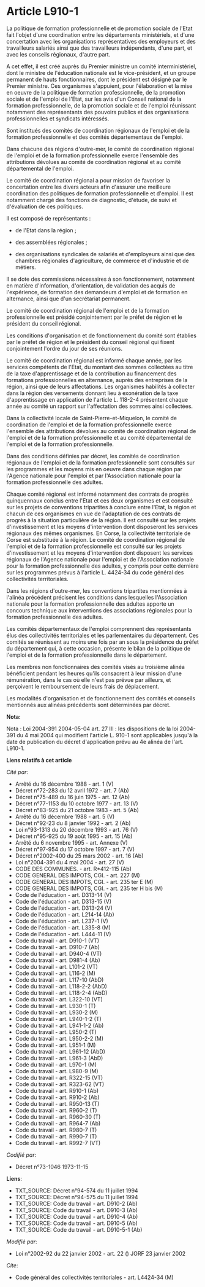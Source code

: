 # Article L910-1

La politique de formation professionnelle et de promotion sociale de l'Etat fait l'objet d'une coordination entre les
départements ministériels, et d'une concertation avec les organisations représentatives des employeurs et des travailleurs
salariés ainsi que des travailleurs indépendants, d'une part, et avec les conseils régionaux, d'autre part.

A cet effet, il est créé auprès du Premier ministre un comité interministériel, dont le ministre de l'éducation nationale est
le vice-président, et un groupe permanent de hauts fonctionnaires, dont le président est désigné par le Premier ministre. Ces
organismes s'appuient, pour l'élaboration et la mise en oeuvre de la politique de formation professionnelle, de la promotion
sociale et de l'emploi de l'Etat, sur les avis d'un Conseil national de la formation professionnelle, de la promotion sociale
et de l'emploi réunissant notamment des représentants des pouvoirs publics et des organisations professionnelles et syndicats
intéressés.

Sont institués des comités de coordination régionaux de l'emploi et de la formation professionnelle et des comités
départementaux de l'emploi.

Dans chacune des régions d'outre-mer, le comité de coordination régional de l'emploi et de la formation professionnelle
exerce l'ensemble des attributions dévolues au comité de coordination régional et au comité départemental de l'emploi.

Le comité de coordination régional a pour mission de favoriser la concertation entre les divers acteurs afin d'assurer une
meilleure coordination des politiques de formation professionnelle et d'emploi. Il est notamment chargé des fonctions de
diagnostic, d'étude, de suivi et d'évaluation de ces politiques.

Il est composé de représentants :

- de l'Etat dans la région ;

- des assemblées régionales ;

- des organisations syndicales de salariés et d'employeurs ainsi que des chambres régionales d'agriculture, de commerce et
d'industrie et de métiers.

Il se dote des commissions nécessaires à son fonctionnement, notamment en matière d'information, d'orientation, de validation
des acquis de l'expérience, de formation des demandeurs d'emploi et de formation en alternance, ainsi que d'un secrétariat
permanent.

Le comité de coordination régional de l'emploi et de la formation professionnelle est présidé conjointement par le préfet de
région et le président du conseil régional.

Les conditions d'organisation et de fonctionnement du comité sont établies par le préfet de région et le président du conseil
régional qui fixent conjointement l'ordre du jour de ses réunions.

Le comité de coordination régional est informé chaque année, par les services compétents de l'Etat, du montant des sommes
collectées au titre de la taxe d'apprentissage et de la contribution au financement des formations professionnelles en
alternance, auprès des entreprises de la région, ainsi que de leurs affectations. Les organismes habilités à collecter dans
la région des versements donnant lieu à exonération de la taxe d'apprentissage en application de l'article L. 118-2-4
présentent chaque année au comité un rapport sur l'affectation des sommes ainsi collectées.

Dans la collectivité locale de Saint-Pierre-et-Miquelon, le comité de coordination de l'emploi et de la formation
professionnelle exerce l'ensemble des attributions dévolues au comité de coordination régional de l'emploi et de la formation
professionnelle et au comité départemental de l'emploi et de la formation professionnelle.

Dans des conditions définies par décret, les comités de coordination régionaux de l'emploi et de la formation professionnelle
sont consultés sur les programmes et les moyens mis en oeuvre dans chaque région par l'Agence nationale pour l'emploi et par
l'Association nationale pour la formation professionnelle des adultes.

Chaque comité régional est informé notamment des contrats de progrès quinquennaux conclus entre l'Etat et ces deux organismes
et est consulté sur les projets de conventions tripartites à conclure entre l'Etat, la région et chacun de ces organismes en
vue de l'adaptation de ces contrats de progrès à la situation particulière de la région. Il est consulté sur les projets
d'investissement et les moyens d'intervention dont disposeront les services régionaux des mêmes organismes. En Corse, la
collectivité territoriale de Corse est substituée à la région. Le comité de coordination régional de l'emploi et de la
formation professionnelle est consulté sur les projets d'investissement et les moyens d'intervention dont disposent les
services régionaux de l'Agence nationale pour l'emploi et de l'Association nationale pour la formation professionnelle des
adultes, y compris pour cette dernière sur les programmes prévus à l'article L. 4424-34 du code général des collectivités
territoriales.

Dans les régions d'outre-mer, les conventions tripartites mentionnées à l'alinéa précédent précisent les conditions dans
lesquelles l'Association nationale pour la formation professionnelle des adultes apporte un concours technique aux
interventions des associations régionales pour la formation professionnelle des adultes.

Les comités départementaux de l'emploi comprennent des représentants élus des collectivités territoriales et les
parlementaires du département. Ces comités se réunissent au moins une fois par an sous la présidence du préfet du département
qui, à cette occasion, présente le bilan de la politique de l'emploi et de la formation professionnelle dans le département.

Les membres non fonctionnaires des comités visés au troisième alinéa bénéficient pendant les heures qu'ils consacrent à leur
mission d'une rémunération, dans le cas où elle n'est pas prévue par ailleurs, et perçoivent le remboursement de leurs frais
de déplacement.

Les modalités d'organisation et de fonctionnement des comités et conseils mentionnés aux alinéas précédents sont déterminées
par décret.

**Nota:**

Nota : Loi 2004-391 2004-05-04 art. 27 III : les dispositions de la loi 2004-391 du 4 mai 2004 qui modifient l'article L.
910-1 sont applicables jusqu'à la date de publication du décret d'application prévu au 4e alinéa de l'art. L910-1.

**Liens relatifs à cet article**

_Cité par_:

  - Arrêté du 16 décembre 1988 - art. 1 (V)
  - Décret n°72-283 du 12 avril 1972 - art. 7 (Ab)
  - Décret n°75-489 du 16 juin 1975 - art. 12 (Ab)
  - Décret n°77-1153 du 10 octobre 1977 - art. 13 (V)
  - Décret n°83-925 du 21 octobre 1983 - art. 5 (Ab)
  - Arrêté du 16 décembre 1988 - art. 5 (V)
  - Décret n°92-23 du 8 janvier 1992 - art. 2 (Ab)
  - Loi n°93-1313 du 20 décembre 1993 - art. 76 (V)
  - Décret n°95-925 du 19 août 1995 - art. 15 (Ab)
  - Arrêté du 6 novembre 1995 - art. Annexe (V)
  - Décret n°97-954 du 17 octobre 1997 - art. 7 (V)
  - Décret n°2002-400 du 25 mars 2002 - art. 16 (Ab)
  - Loi n°2004-391 du 4 mai 2004 - art. 27 (V)
  - CODE DES COMMUNES. - art. R*412-115 (Ab)
  - CODE GENERAL DES IMPOTS, CGI. - art. 227 (M)
  - CODE GENERAL DES IMPOTS, CGI. - art. 235 ter E (M)
  - CODE GENERAL DES IMPOTS, CGI. - art. 235 ter H bis (M)
  - Code de l'éducation - art. D313-14 (V)
  - Code de l'éducation - art. D313-15 (V)
  - Code de l'éducation - art. D313-24 (V)
  - Code de l'éducation - art. L214-14 (Ab)
  - Code de l'éducation - art. L237-1 (V)
  - Code de l'éducation - art. L335-8 (M)
  - Code de l'éducation - art. L444-11 (V)
  - Code du travail - art. D910-1 (VT)
  - Code du travail - art. D910-7 (Ab)
  - Code du travail - art. D940-4 (VT)
  - Code du travail - art. D981-4 (Ab)
  - Code du travail - art. L101-2 (VT)
  - Code du travail - art. L116-2 (M)
  - Code du travail - art. L117-10 (AbD)
  - Code du travail - art. L118-2-2 (AbD)
  - Code du travail - art. L118-2-4 (AbD)
  - Code du travail - art. L322-10 (VT)
  - Code du travail - art. L930-1 (T)
  - Code du travail - art. L930-2 (M)
  - Code du travail - art. L940-1-2 (T)
  - Code du travail - art. L941-1-2 (Ab)
  - Code du travail - art. L950-2 (T)
  - Code du travail - art. L950-2-2 (M)
  - Code du travail - art. L951-1 (M)
  - Code du travail - art. L961-12 (AbD)
  - Code du travail - art. L961-3 (AbD)
  - Code du travail - art. L970-1 (M)
  - Code du travail - art. L980-9 (M)
  - Code du travail - art. R322-15 (VT)
  - Code du travail - art. R323-62 (VT)
  - Code du travail - art. R910-1 (Ab)
  - Code du travail - art. R910-2 (Ab)
  - Code du travail - art. R950-13 (T)
  - Code du travail - art. R960-2 (T)
  - Code du travail - art. R960-30 (T)
  - Code du travail - art. R964-7 (Ab)
  - Code du travail - art. R980-7 (T)
  - Code du travail - art. R990-7 (T)
  - Code du travail - art. R992-7 (VT)

_Codifié par_:

  - Décret n°73-1046 1973-11-15

**Liens**:

  - TXT_SOURCE: Décret n°94-574 du 11 juillet 1994
  - TXT_SOURCE: Décret n°94-575 du 11 juillet 1994
  - TXT_SOURCE: Code du travail - art. D910-2 (Ab)
  - TXT_SOURCE: Code du travail - art. D910-3 (Ab)
  - TXT_SOURCE: Code du travail - art. D910-4 (Ab)
  - TXT_SOURCE: Code du travail - art. D910-5 (Ab)
  - TXT_SOURCE: Code du travail - art. D910-5-1 (Ab)

_Modifié par_:

  - Loi n°2002-92 du 22 janvier 2002 - art. 22 () JORF 23 janvier 2002

_Cite_:

  - Code général des collectivités territoriales - art. L4424-34 (M)

